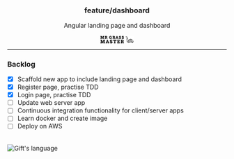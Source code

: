 <!-- Heading start-->
<h3 align="center">feature/dashboard</h3>
<p align="center">Angular landing page and dashboard</p>

<div align="center">
    <picture>
        <img src=".github/logo.png" align="center" width="15%" alt="">
    </picture>
</div>
<hr/>

### Backlog
- [x] Scaffold new app to include landing page and dashboard
- [x] Register page, practise TDD
- [x] Login page, practise TDD
- [ ] Update web server app
- [ ] Continuous integration functionality for client/server apps
- [ ] Learn docker and create image
- [ ] Deploy on AWS

<br/>
<img align="center" src="https://github-readme-stats.vercel.app/api/top-langs?username=james126&langs_count=10&&hide=php" alt="Gift's language"/>

